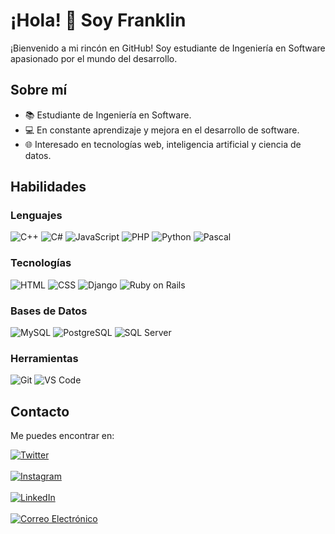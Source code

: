 # ¡Hola! 👋 Soy Franklin

¡Bienvenido a mi rincón en GitHub! Soy estudiante de Ingeniería en Software apasionado por el mundo del desarrollo.

## Sobre mí

- 📚 Estudiante de Ingeniería en Software.
- 💻 En constante aprendizaje y mejora en el desarrollo de software.
- 🌐 Interesado en tecnologías web, inteligencia artificial y ciencia de datos.

## Habilidades

### Lenguajes

![C++](https://img.shields.io/badge/C++-blue)
![C#](https://img.shields.io/badge/C%23-purple)
![JavaScript](https://img.shields.io/badge/JavaScript-yellow)
![PHP](https://img.shields.io/badge/PHP-blueviolet)
![Python](https://img.shields.io/badge/Python-green)
![Pascal](https://img.shields.io/badge/Pascal-red)

### Tecnologías

![HTML](https://img.shields.io/badge/HTML-red)
![CSS](https://img.shields.io/badge/CSS-blue)
![Django](https://img.shields.io/badge/Django-green)
![Ruby on Rails](https://img.shields.io/badge/Ruby%20on%20Rails-red)

### Bases de Datos

![MySQL](https://img.shields.io/badge/MySQL-blue)
![PostgreSQL](https://img.shields.io/badge/PostgreSQL-blueviolet)
![SQL Server](https://img.shields.io/badge/SQL%20Server-orange)

### Herramientas

![Git](https://img.shields.io/badge/Git-black)
![VS Code](https://img.shields.io/badge/VS%20Code-blue)

## Contacto

Me puedes encontrar en:

[![Twitter](https://img.shields.io/badge/Twitter-@the_ppz-1DA1F2?style=for-the-badge&logo=twitter&logoColor=white&labelColor=101010)](https://twitter.com/the_ppz) <br> <br>
[![Instagram](https://img.shields.io/badge/Instagram-@the_ppz-E4405F?style=for-the-badge&logo=instagram&logoColor=white&labelColor=101010)](https://www.instagram.com/the_ppz/) <br> <br>
[![LinkedIn](https://img.shields.io/badge/LinkedIn-Franklin%20Alvarez-blue?style=for-the-badge&logo=linkedin&logoColor=white&labelColor=101010)](www.linkedin.com/in/franklin-20-alvarez) <br> <br>
[![Correo Electrónico](https://img.shields.io/badge/Correo%20Electrónico-franklin.alvarez20%40outlook.com-blue?style=for-the-badge&logo=email&logoColor=white&labelColor=101010)](mailto:franklin.alvarez20@outlook.com)

<!--
## Proyectos Destacados

### [Nombre del Proyecto 1](enlace-al-proyecto-1)

Breve descripción del proyecto 1.

### [Nombre del Proyecto 2](enlace-al-proyecto-2)

Breve descripción del proyecto 2.

## Contribuciones

Destaco algunas de mis contribuciones a proyectos open source o colaborativos. ¡La comunidad es clave!

- [Contribución 1](enlace-a-contribucion-1)
- [Contribución 2](enlace-a-contribucion-2)

**the-ppz/the-ppz** is a ✨ _special_ ✨ repository because its `README.md` (this file) appears on your GitHub profile.

Here are some ideas to get you started:

- 🔭 I’m currently working on ...
- 🌱 I’m currently learning ...
- 👯 I’m looking to collaborate on ...
- 🤔 I’m looking for help with ...
- 💬 Ask me about ...
- 📫 How to reach me: ...
- 😄 Pronouns: ...
- ⚡ Fun fact: ...

- [![LinkedIn](https://img.shields.io/badge/LinkedIn-Franklin%20Alvarez-blue)](https://www.linkedin.com/in/franklin-alvarez-622347281/)
- [![Twitter](https://img.shields.io/badge/Twitter-@the_ppz-blue)](https://twitter.com/the_ppz)
- [![Instagram](https://img.shields.io/badge/Instagram-@the_ppz-orange)](https://www.instagram.com/the_ppz/)
-->

